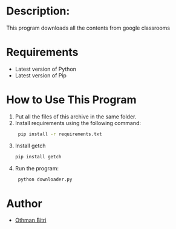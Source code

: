 # Description:
   This program downloads all the contents from google classrooms

# Requirements
- Latest version of Python
- Latest version of Pip

# How to Use This Program
1. Put all the files of this archive in the same folder.
2. Install requirements using the following command:
   ```bash
    pip install -r requirements.txt
3. Install getch
   ```bash
   pip install getch
4. Run the program:
   ```bash
    python downloader.py

# Author
- [Othman Bitri](https://github.com/bitri12)
